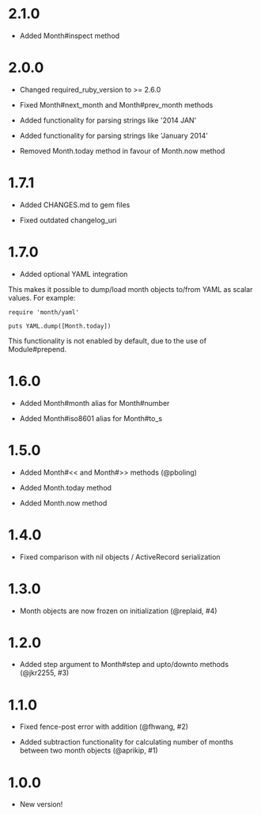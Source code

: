 # 2.1.0

* Added Month#inspect method

# 2.0.0

* Changed required_ruby_version to >= 2.6.0

* Fixed Month#next_month and Month#prev_month methods

* Added functionality for parsing strings like '2014 JAN'

* Added functionality for parsing strings like 'January 2014'

* Removed Month.today method in favour of Month.now method

# 1.7.1

* Added CHANGES.md to gem files

* Fixed outdated changelog_uri

# 1.7.0

* Added optional YAML integration

This makes it possible to dump/load month objects to/from YAML as scalar values. For example:

    require 'month/yaml'

    puts YAML.dump([Month.today])

This functionality is not enabled by default, due to the use of Module#prepend.

# 1.6.0

* Added Month#month alias for Month#number

* Added Month#iso8601 alias for Month#to_s

# 1.5.0

* Added Month#<< and Month#>> methods (@pboling)

* Added Month.today method

* Added Month.now method

# 1.4.0

* Fixed comparison with nil objects / ActiveRecord serialization

# 1.3.0

* Month objects are now frozen on initialization (@replaid, #4)

# 1.2.0

* Added step argument to Month#step and upto/downto methods (@jkr2255, #3)

# 1.1.0

* Fixed fence-post error with addition (@fhwang, #2)

* Added subtraction functionality for calculating number of months between two month objects (@aprikip, #1)

# 1.0.0

* New version!
